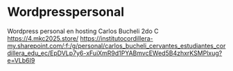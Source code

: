 # Wordpresspersonal
Wordpress personal en hosting 
Carlos Bucheli
2do C 
https://4.mkc2025.store/
https://institutocordillera-my.sharepoint.com/:f:/g/personal/carlos_bucheli_cervantes_estudiantes_cordillera_edu_ec/EpDVLp7y6-xFuiXmR9d1PYABmvcEWed5B4zhxrKSMPlxug?e=VLb6I9

